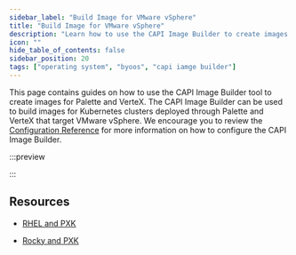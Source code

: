 ```yaml
---
sidebar_label: "Build Image for VMware vSphere"
title: "Build Image for VMware vSphere"
description: "Learn how to use the CAPI Image Builder to create images for Palette and VerteX."
icon: ""
hide_table_of_contents: false
sidebar_position: 20
tags: ["operating system", "byoos", "capi iamge builder"]
---
```


This page contains guides on how to use the CAPI Image Builder tool to create images for Palette and VerteX. The CAPI
Image Builder can be used to build images for Kubernetes clusters deployed through Palette and VerteX that target VMware
vSphere. We encourage you to review the [Configuration Reference](../config-reference.md) for more information on how to
configure the CAPI Image Builder.

:::preview

:::

## Resources

- [RHEL and PXK](./rhel-capi.md)

- [Rocky and PXK](./rocky-capi.md)
